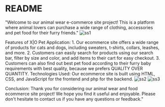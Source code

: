 # README
"Welcome to our animal wear e-commerce site project! This is a platform where animal lovers can purchase a wide range of clothing, accessories and pet food for their furry friends."
![ss1](https://user-images.githubusercontent.com/76099218/222192693-34794718-c564-48b9-9402-7bc55acf360b.PNG)

Features of X|O Pet Application: 1. Our ecommerce site offers a wide range of products for cats and dogs, including sweaters, t-shirts, collars, leashes, and more.                                        2. Customers can easily search for products using our search bar, filter by size and color, and add items to their cart for easy                                             checkout.
                                 3. Customers can also find out best pet food according to their furry baby requirements with best quality, because we prefers QUALITY                                       OVER QUANTITY.
Technologies Used:              Our ecommerce site is built using HTML, CSS, and JavaScript for the frontend and php for the backend.
![ss2](https://user-images.githubusercontent.com/76099218/222192772-24dc174c-3452-4b5d-8df2-23d5abcdc091.PNG)
![ss3](https://user-images.githubusercontent.com/76099218/222192801-5f79500f-4c19-458a-863d-6e1ca9348bfe.PNG)

Conclusion:                     Thank you for considering our animal wear and food ecommerce site project! We hope you find it useful and enjoyable. Please don't        hesitate to contact us if you have any questions or feedback."
